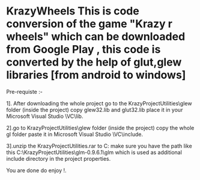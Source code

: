 # KrazyWheels This is code conversion of the game "Krazy r wheels" which can be downloaded from Google Play , this code is converted by the help of glut,glew libraries [from android to windows]

Pre-requiste :-

1]. After downloading the whole project go to the KrazyProjectUtilities\glew folder (inside the project) copy glew32.lib and glut32.lib place it in your
Microsoft Visual Studio <whateverversion>\VC\lib.

2].go to KrazyProjectUtilities\glew folder (inside the project) copy the whole gl folder paste it in 
Microsoft Visual Studio <whateverversion>\VC\include.

3].unzip the KrazyProjectUtilities.rar to C: make sure you have the path like this C:\KrazyProjectUtilities\glm-0.9.6.1\glm which is used as additional include directory in the project properties.

You are done do enjoy !.
